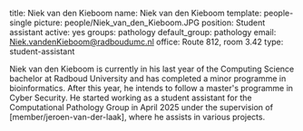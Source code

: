 title: Niek van den Kieboom
name: Niek van den Kieboom
template: people-single
picture: people/Niek_van_den_Kieboom.JPG
position: Student assistant
active: yes
groups: pathology
default_group: pathology
email: Niek.vandenKieboom@radboudumc.nl
office: Route 812, room 3.42
type: student-assistant

Niek van den Kieboom is currently in his last year of the Computing Science bachelor at Radboud University and has completed a minor programme in bioinformatics. After this year, he intends to follow a master's programme in Cyber Security. He started working as a student assistant for the Computational Pathology Group in April 2025 under the supervision of [member/jeroen-van-der-laak], where he assists in various projects.